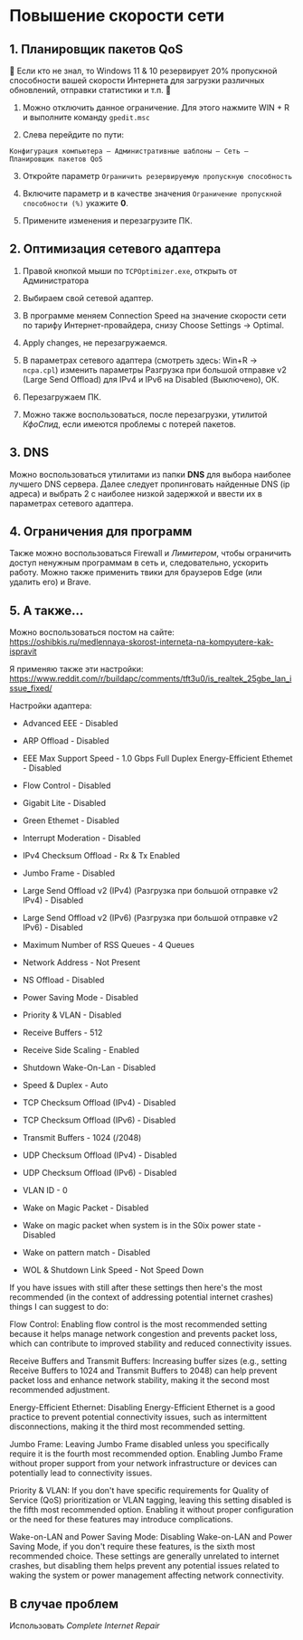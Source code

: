 # Повышение скорости сети

## 1. Планировщик пакетов QoS

🤔 Если кто не знал, то Windows 11 &amp; 10 резервирует 20% пропускной способности вашей скорости Интернета для загрузки различных обновлений, отправки статистики и т.п. 🤬

1. Можно отключить данное ограничение. Для этого нажмите WIN + R и выполните команду `gpedit.msc`

2. Слева перейдите по пути:

`Конфигурация компьютера — Административные шаблоны — Сеть — Планировщик пакетов QoS`

3. Откройте параметр `Ограничить резервируемую пропускную способность`

4. Включите параметр и в качестве значения `Ограничение пропускной способности (%)` укажите **0**. 

5. Примените изменения и перезагрузите ПК.

## 2. Оптимизация сетевого адаптера

1. Правой кнопкой мыши по `TCPOptimizer.exe`, открыть от Администратора

2. Выбираем свой сетевой адаптер.

3. В программе меняем Connection Speed на значение скорости сети по тарифу Интернет-провайдера, снизу Choose Settings → Optimal.

4. Apply changes, не перезагружаемся.

5. В параметрах сетевого адаптера (смотреть здесь: Win+R  → `ncpa.cpl`) изменить параметры Разгрузка при большой отправке v2 (Large Send Offload) для IPv4 и IPv6 на Disabled (Выключено), ОК.

6. Перезагружаем ПК.

7. Можно также воспользоваться, после перезагрузки, утилитой *КфоСпид*, если имеются проблемы с потерей пакетов.

## 3. DNS

Можно воспользоваться утилитами из папки **DNS** для выбора наиболее лучшего DNS сервера. Далее следует пропинговать найденные DNS (ip адреса) и выбрать 2 с наиболее низкой задержкой и ввести их в параметрах сетевого адаптера.

## 4. Ограничения для программ

Также можно воспользоваться Firewall и *Лимитером*, чтобы ограничить доступ ненужным программам в сеть и, следовательно, ускорить работу. Можно также применить твики для браузеров Edge (или удалить его) и Brave.

## 5. А также...

Можно воспользоваться постом на сайте: https://oshibkis.ru/medlennaya-skorost-interneta-na-kompyutere-kak-ispravit

Я применяю также эти настройки: https://www.reddit.com/r/buildapc/comments/tft3u0/is_realtek_25gbe_lan_issue_fixed/

Настройки адаптера:

- Advanced EEE - Disabled

- ARP Offload - Disabled

- EEE Max Support Speed - 1.0 Gbps Full Duplex
Energy-Efficient Ethemet - Disabled

- Flow Control - Disabled

- Gigabit Lite - Disabled

- Green Ethemet - Disabled

- Interrupt Moderation - Disabled

- IPv4 Checksum Offload - Rx & Tx Enabled

- Jumbo Frame - Disabled

- Large Send Offload v2 (IPv4) (Разгрузка при большой отправке v2 IPv4) - Disabled

- Large Send Offload v2 (IPv6) (Разгрузка при большой отправке v2 IPv6) - Disabled

- Maximum Number of RSS Queues - 4 Queues

- Network Address - Not Present

- NS Offload - Disabled

- Power Saving Mode - Disabled

- Priority & VLAN - Disabled

- Receive Buffers - 512

- Receive Side Scaling - Enabled

- Shutdown Wake-On-Lan - Disabled

- Speed & Duplex - Auto

- TCP Checksum Offload (IPv4) - Disabled

- TCP Checksum Offload (IPv6) - Disabled

- Transmit Buffers - 1024 (/2048)

- UDP Checksum Offload (IPv4) - Disabled

- UDP Checksum Offload (IPv6) - Disabled

- VLAN ID - 0

- Wake on Magic Packet - Disabled

- Wake on magic packet when system is in the S0ix power state - Disabled

- Wake on pattern match - Disabled

- WOL & Shutdown Link Speed - Not Speed Down

If you have issues with still after these settings then here's the most recommended (in the context of addressing potential internet crashes) things I can suggest to do:

Flow Control: Enabling flow control is the most recommended setting because it helps manage network congestion and prevents packet loss, which can contribute to improved stability and reduced connectivity issues.

Receive Buffers and Transmit Buffers: Increasing buffer sizes (e.g., setting Receive Buffers to 1024 and Transmit Buffers to 2048) can help prevent packet loss and enhance network stability, making it the second most recommended adjustment.

Energy-Efficient Ethernet: Disabling Energy-Efficient Ethernet is a good practice to prevent potential connectivity issues, such as intermittent disconnections, making it the third most recommended setting.

Jumbo Frame: Leaving Jumbo Frame disabled unless you specifically require it is the fourth most recommended option. Enabling Jumbo Frame without proper support from your network infrastructure or devices can potentially lead to connectivity issues.

Priority & VLAN: If you don't have specific requirements for Quality of Service (QoS) prioritization or VLAN tagging, leaving this setting disabled is the fifth most recommended option. Enabling it without proper configuration or the need for these features may introduce complications.

Wake-on-LAN and Power Saving Mode: Disabling Wake-on-LAN and Power Saving Mode, if you don't require these features, is the sixth most recommended choice. These settings are generally unrelated to internet crashes, but disabling them helps prevent any potential issues related to waking the system or power management affecting network connectivity.

## В случае проблем

Использовать *Complete Internet Repair*